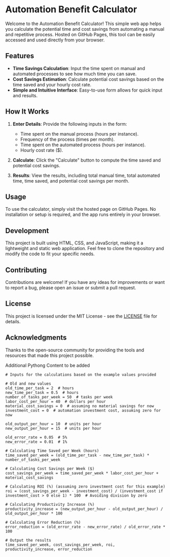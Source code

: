 # Automation Benefit Calculator

Welcome to the Automation Benefit Calculator! This simple web app helps you calculate the potential time and cost savings from automating a manual and repetitive process. Hosted on GitHub Pages, this tool can be easily accessed and used directly from your browser.

## Features

- **Time Savings Calculation**: Input the time spent on manual and automated processes to see how much time you can save.
- **Cost Savings Estimation**: Calculate potential cost savings based on the time saved and your hourly cost rate.
- **Simple and Intuitive Interface**: Easy-to-use form allows for quick input and results.

## How It Works

1. **Enter Details**: Provide the following inputs in the form:
   - Time spent on the manual process (hours per instance).
   - Frequency of the process (times per month).
   - Time spent on the automated process (hours per instance).
   - Hourly cost rate ($).

2. **Calculate**: Click the "Calculate" button to compute the time saved and potential cost savings.

3. **Results**: View the results, including total manual time, total automated time, time saved, and potential cost savings per month.

## Usage

To use the calculator, simply visit the hosted page on GitHub Pages. No installation or setup is required, and the app runs entirely in your browser.

## Development

This project is built using HTML, CSS, and JavaScript, making it a lightweight and static web application. Feel free to clone the repository and modify the code to fit your specific needs.

## Contributing

Contributions are welcome! If you have any ideas for improvements or want to report a bug, please open an issue or submit a pull request.

## License

This project is licensed under the MIT License - see the [LICENSE](LICENSE) file for details.



## Acknowledgments

Thanks to the open-source community for providing the tools and resources that made this project possible.


Additional Pythong Content to be added 

```
# Inputs for the calculations based on the example values provided

# Old and new values
old_time_per_task = 2  # hours
new_time_per_task = 0.5  # hours
number_of_tasks_per_week = 50  # tasks per week
labor_cost_per_hour = 40  # dollars per hour
material_cost_savings = 0  # assuming no material savings for now
investment_cost = 0  # automation investment cost, assuming zero for now

old_output_per_hour = 10  # units per hour
new_output_per_hour = 15  # units per hour

old_error_rate = 0.05  # 5%
new_error_rate = 0.01  # 1%

# Calculating Time Saved per Week (hours)
time_saved_per_week = (old_time_per_task - new_time_per_task) * number_of_tasks_per_week

# Calculating Cost Savings per Week ($)
cost_savings_per_week = time_saved_per_week * labor_cost_per_hour + material_cost_savings

# Calculating ROI (%) (assuming zero investment cost for this example)
roi = (cost_savings_per_week - investment_cost) / (investment_cost if investment_cost > 0 else 1) * 100  # Avoiding division by zero

# Calculating Productivity Increase (%)
productivity_increase = (new_output_per_hour - old_output_per_hour) / old_output_per_hour * 100

# Calculating Error Reduction (%)
error_reduction = (old_error_rate - new_error_rate) / old_error_rate * 100

# Output the results
time_saved_per_week, cost_savings_per_week, roi, productivity_increase, error_reduction
```
